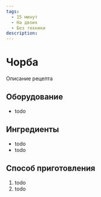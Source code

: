 ```yaml
---
tags:
  - 15 минут
  - На двоих
  - Без техники
description:
---
```

# Чорба

Описание рецепта

## Оборудование

- todo

## Ингредиенты

- todo
- todo

## Способ приготовления

1. todo
1. todo